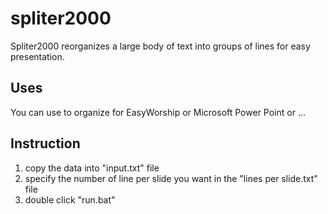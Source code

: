 # spliter2000
Spliter2000 reorganizes a large body of text into groups of lines for easy presentation. 

## Uses
You can use to organize for EasyWorship or Microsoft Power Point or ...

## Instruction
1. copy the data into "input.txt" file
2. specify the number of line per slide you want in the "lines per slide.txt" file 
3. double click "run.bat"
